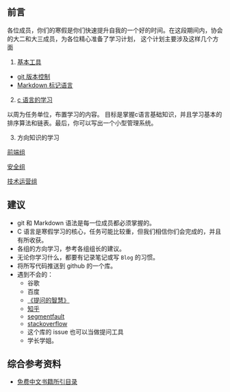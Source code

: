 ## 前言

各位成员，你们的寒假是你们快速提升自我的一个好的时间。在这段期间内，协会的大二和大三成员，为各位精心准备了学习计划，
这个计划主要涉及这样几个方面
 1. [基本工具](./git_Markdown.md)
   - [git 版本控制](http://wc.yooooo.us/d2lraS9HaXQ=)
   - [Markdown 标记语言](http://wc.yooooo.us/d2lraS9NYXJrZG93biF6aA==)
   
 2.  [c 语言的学习](./c.md)
 
以周为任务单位，布置学习的内容。
目标是掌握c语言基础知识，并且学习基本的排序算法和链表。最后，你可以写出一个小型管理系统。

 3. 方向知识的学习
 
 [前端组](./web.md)

 [安全组](./safe.md)  
 
 [技术运营组](./ope.md)
 
## 建议 
* git 和 Markdown 语法是每一位成员都必须掌握的。
* C 语言是寒假学习的核心，任务可能比较重，但我们相信你们会完成的，并且有所收获。
* 各组的方向学习，参考各组组长的建议。
* 无论你学习什么，都要有记录笔记或写 `Blog` 的习惯。
* 将所写代码推送到 github 的一个库。
* 遇到不会的：
  *   谷歌
  *   百度
  *   [《提问的智慧》](http://www.jianshu.com/p/60dd8e9cd12f)
  *   [知乎]( https://www.zhihu.com/)
  *   [segmentfault](http://segmentfault.com/)
  *   [stackoverflow](http://stackoverflow.com/)
  *   这个库的 issue 也可以当做提问工具
  *   学长学姐。

## 综合参考资料
 - [免费中文书籍所引目录](https://github.com/vhf/free-programming-books/blob/master/free-programming-books-zh.md#cc)


    


  
   
  
